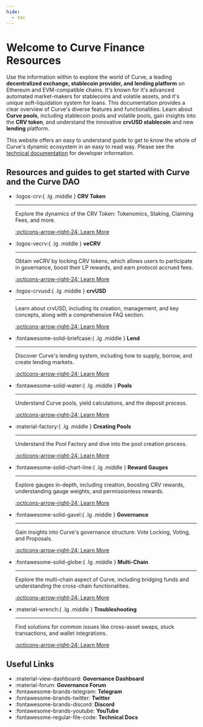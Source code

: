 ```yaml
---
hide:
  - toc
---
```


<h1>Welcome to Curve Finance Resources</h1>

Use the information within to explore the world of Curve, a leading **decentralized exchange, stablecoin provider, and lending platform** on Ethereum and EVM-compatible chains.  It's known for it's advanced automated market-makers for stablecoins and volatile assets, and it's unique soft-liquidation system for loans. This documentation provides a clear overview of Curve's diverse features and functionalities. Learn about **Curve pools**, including stablecoin pools and volatile pools, gain insights into the **CRV token**, and understand the innovative **crvUSD stablecoin** and new **lending** platform.

This website offers an easy to understand guide to get to know the whole of Curve's dynamic ecosystem in an easy to read way.  Please see the [technical documentation](https://docs.curve.fi) for developer information.

<h2 style="font-weight: bold;">Resources and guides to get started with Curve and the Curve DAO</h2>

<div class="grid cards" markdown>

-   :logos-crv:{ .lg .middle } **CRV Token**

    ---

    Explore the dynamics of the CRV Token: Tokenomics, Staking, Claiming Fees, and more.

    [:octicons-arrow-right-24: Learn More](../../en/crv-token/overview.md)

-   :logos-vecrv:{ .lg .middle } **veCRV**

    ---

    Obtain veCRV by locking CRV tokens, which allows users to participate in governance, boost their LP rewards, and earn protocol accrued fees.

    [:octicons-arrow-right-24: Learn More](../../en/vecrv/overview.md)

-   :logos-crvusd:{ .lg .middle } **crvUSD**

    ---

    Learn about crvUSD, including its creation, management, and key concepts, along with a comprehensive FAQ section.

    [:octicons-arrow-right-24: Learn More](../../en/crvusd/understanding-crvusd.md)

-   :fontawesome-solid-briefcase:{ .lg .middle } **Lend**

    ---

    Discover Curve's lending system, including how to supply, borrow, and create lending markets.

    [:octicons-arrow-right-24: Learn More](../../en/lending/overview.md)

-   :fontawesome-solid-water:{ .lg .middle } **Pools**

    ---

    Understand Curve pools, yield calculations, and the deposit process.

    [:octicons-arrow-right-24: Learn More](../../en/lp/overview.md)

-   :material-factory:{ .lg .middle } **Creating Pools**

    ---

    Understand the Pool Factory and dive into the pool creation process.

    [:octicons-arrow-right-24: Learn More](../../en/factory-pools/pool-creation-overview.md)

-   :fontawesome-solid-chart-line:{ .lg .middle } **Reward Gauges**

    ---

    Explore gauges in-depth, including creation, boosting CRV rewards, understanding gauge weights, and permissionless rewards.

    [:octicons-arrow-right-24: Learn More](../../en/reward-gauges/overview.md)


-   :fontawesome-solid-gavel:{ .lg .middle } **Governance**

    ---

    Gain insights into Curve's governance structure: Vote Locking, Voting, and Proposals.

    [:octicons-arrow-right-24: Learn More](../../en/governance/understanding-governance.md)

-   :fontawesome-solid-globe:{ .lg .middle } **Multi-Chain**

    ---

    Explore the multi-chain aspect of Curve, including bridging funds and understanding the cross-chain functionalities.

    [:octicons-arrow-right-24: Learn More](../../en/multichain/understanding-multichain.md)

-   :material-wrench:{ .lg .middle } **Troubleshooting**

    ---

    Find solutions for common issues like cross-asset swaps, stuck transactions, and wallet integrations.

    [:octicons-arrow-right-24: Learn More](../../en/troubleshooting/support.md)

</div>



## **Useful Links**


<div class="grid cards" markdown>

- <a href="http://dao.curve.fi/" style="color: inherit; text-decoration: none;">:material-view-dashboard: **Governance Dashboard**</a>
- <a href="https://gov.curve.fi/" style="color: inherit; text-decoration: none;">:material-forum: **Governance Forum**</a>
- <a href="https://t.me/curvefi" style="color: inherit; text-decoration: none;">:fontawesome-brands-telegram: **Telegram**</a>
- <a href="https://twitter.com/curvefinance" style="color: inherit; text-decoration: none;">:fontawesome-brands-twitter: **Twitter**</a>
- <a href="https://discord.gg/rgrfS7W" style="color: inherit; text-decoration: none;">:fontawesome-brands-discord: **Discord**</a>
- <a href="http://www.youtube.com/c/CurveFinance" style="color: inherit; text-decoration: none;">:fontawesome-brands-youtube: **YouTube**</a>
- <a href="https://docs.curve.fi/" style="color: inherit; text-decoration: none;">:fontawesome-regular-file-code: **Technical Docs**</a>

</div>
